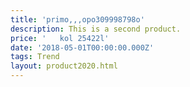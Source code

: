 ```yaml
---
title: 'primo,,,opo309998798o'
description: This is a second product.
price: '   kol 25422l'
date: '2018-05-01T00:00:00.000Z'
tags: Trend
layout: product2020.html
---
```


